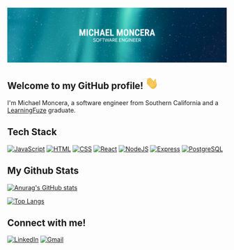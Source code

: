 ![banner](/banner.png)

## Welcome to my GitHub profile! <img src="https://github.com/mmoncera/mmoncera/blob/main/wave.gif" width="30" />
I'm Michael Moncera, a software engineer from Southern California and a [LearningFuze](https://learningfuze.com/) graduate.

## Tech Stack
[![JavaScript](https://img.shields.io/badge/JavaScript-F7DF1E?logo=JavaScript&logoColor=black&style=flat-square)](https://developer.mozilla.org/en-US/docs/Web/JavaScript)
[![HTML](https://img.shields.io/badge/HTML-E34F26?logo=html5&logoColor=white&style=flat-square)](https://developer.mozilla.org/en-US/docs/Glossary/HTML5)
[![CSS](https://img.shields.io/badge/CSS-1572B6?logo=css3&logoColor=white&style=flat-square)](https://developer.mozilla.org/en-US/docs/Web/CSS)
[![React](https://img.shields.io/badge/React-61DAFB?logo=react&logoColor=black&style=flat-square)](https://reactjs.org/)
[![NodeJS](https://img.shields.io/badge/NodeJS-088A51?logo=Node.js&logoColor=white&style=flat-square)](https://nodejs.org/en/)
[![Express](https://img.shields.io/badge/Express-000000?logo=Node.js&logoColor=white&style=flat-square)](https://expressjs.com/)
[![PostgreSQL](https://img.shields.io/badge/PostgreSQL-336791?logo=postgresql&logoColor=white&style=flat-square)](https://www.postgresql.org/)

## My Github Stats
[![Anurag's GitHub stats](https://github-readme-stats.vercel.app/api?username=mmoncera&count_private=true&hide=stars&show_icons=true&theme=gotham)](https://github.com/anuraghazra/github-readme-stats)

[![Top Langs](https://github-readme-stats.vercel.app/api/top-langs/?username=mmoncera&hide=TeX&layout=compact&theme=gotham)](https://github.com/anuraghazra/github-readme-stats)

## Connect with me!
[![LinkedIn](https://img.shields.io/badge/LinkedIn-0077B5?style=flat-square&logo=linkedin&logoColor=white&link=https://www.linkedin.com/in/michael-moncera/)](https://www.linkedin.com/in/michael-moncera/)
[![Gmail](https://img.shields.io/badge/Gmail-D14836?style=flat-square&logo=gmail&logoColor=white&link=mailto:michaelmoncera@gmail.com)](mailto:michaelmoncera@gmail.com)

